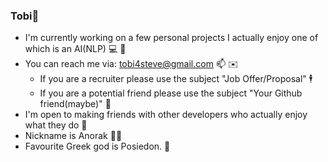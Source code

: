 ### Tobi🚀

- I'm currently working on a few personal projects I actually enjoy one of which is an AI(NLP) 💻 🤖
- You can reach me via: tobi4steve@gmail.com 📫 ✉️
  - If you are a recruiter please use the subject "Job Offer/Proposal" 🕴️
  - If you are a potential friend please use the subject "Your Github friend(maybe)" 🙂
- I'm open to making friends with other developers who actually enjoy what they do 🤝
- Nickname is Anorak 🧙‍♂️
- Favourite Greek god is Posiedon. 🔱
<!--
**GuildGamer/GuildGamer** is a ✨ _special_ ✨ repository because its `README.md` (this file) appears on your GitHub profile.

Here are some ideas to get you started:

- 🔭 I’m currently working on ...
- 🌱 I’m currently learning ...
- 👯 I’m looking to collaborate on ...
- 🤔 I’m looking for help with ...
- 💬 Ask me about ...
- 📫 How to reach me: ...
- 😄 Pronouns: ...
- ⚡ Fun fact: ...
-->
